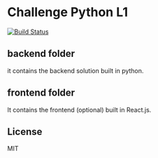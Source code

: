 # Challenge Python L1

[![Build Status](https://travis-ci.org/joemccann/dillinger.svg?branch=master)](https://travis-ci.org/joemccann/dillinger)

## backend folder

it contains the backend solution built in python.

## frontend folder

It contains the frontend (optional) built in React.js.

## License

MIT
